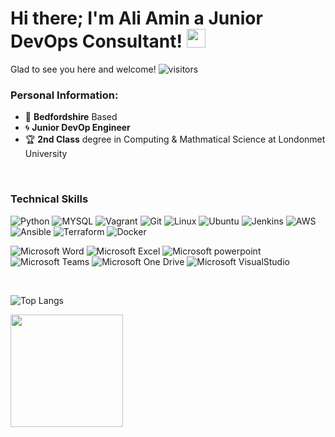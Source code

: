 
# Hi there; I'm Ali Amin a Junior DevOps Consultant! <img src="https://raw.githubusercontent.com/MartinHeinz/MartinHeinz/master/wave.gif" width="30px">
Glad to see you here and welcome! ![visitors](https://visitor-badge.glitch.me/badge?page_id=${your.ali-tm-amin}.${ali-tm-amin})

### **Personal Information:**

- :round_pushpin: **Bedfordshire** Based
- :cyclone: **Junior DevOp Engineer**
- :trophy: **2nd Class** degree in Computing & Mathmatical Science at Londonmet University

&nbsp;

### **Technical Skills**

![Python](https://img.shields.io/badge/-Python-3776AB?style=flat&logo=python&logoColor=yellow)
![MYSQL](https://img.shields.io/badge/-MySQL-4479A1?style=flat&logo=MySQL&logoColor=white)
![Vagrant](https://img.shields.io/badge/-Vagrant-1563FF?style=flat&logo=Vagrant&logoColor=white)
![Git](https://img.shields.io/badge/-Git-F05032?style=flat&logo=Git&logoColor=white)
![Linux](https://img.shields.io/badge/-Linux-FCC624?style=flat&logo=Linux&logoColor=black)
![Ubuntu](https://img.shields.io/badge/-Ubuntu-E95420?style=flat&logo=Ubuntu&logoColor=white)
![Jenkins](https://img.shields.io/badge/-Jenkins-D24939?style=flat&logo=Jenkins&logoColor=white)
![AWS](https://img.shields.io/badge/-Amazon%20AWS-232F3E?style=flat&logo=Amazon%20AWS&logoColor=white)
![Ansible](https://img.shields.io/badge/-Ansible-EE0000?style=flat&logo=Ansible&logoColor=white)
![Terraform](https://img.shields.io/badge/-Terraform-623Ce4?style=flat&logo=Terraform&logoColor=white)
![Docker](https://img.shields.io/badge/-Docker-2496ED?style=flat&logo=Docker&logoColor=white)

![Microsoft Word](https://img.shields.io/badge/-Microsoft%20Word-164ead?style=flat&logo=microsoft%20word)
![Microsoft Excel](https://img.shields.io/badge/-Microsoft%20Excel-026f39?style=flat&logo=microsoft%20excel)
![Microsoft powerpoint](https://img.shields.io/badge/-Microsoft%20PowerPoint-b9361a?style=flat&logo=microsoft%20powerpoint)
![Microsoft Teams](https://img.shields.io/badge/-Microsoft%20Teams-6264A7?style=flat&logo=Microsoft%20Teams&logoColor=white)
![Microsoft One Drive](https://img.shields.io/badge/-Microsoft%20OneDrive-0078D4?style=flat&logo=Microsoft%20OneDrive&logoColor=white)
![Microsoft VisualStudio](https://img.shields.io/badge/-Visual%20Studio-5C2D91?style=flat&logo=Visual%20Studio&logoColor=white)

&nbsp;

![Top Langs](https://github-readme-stats.vercel.app/api/top-langs/?username=Olejekglejek&hide=TeX&layout=compact)

<img height="180em" src="https://github-readme-stats.vercel.app/api?username=ali-tm-amin&show_icons=true&hide_border=true&&count_private=true&include_all_commits=true" />
